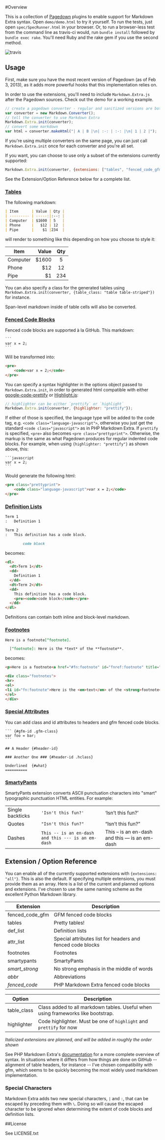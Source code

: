 #Overview

This is a collection of [Pagedown][1] plugins to enable support for 
Markdown Extra syntax. Open `demo/demo.html` to try it yourself.
To run the tests, just open `spec/SpecRunner.html` in your browser. Or, to
run a browser-less test from the command line as travis-ci would, run `bundle install` followed
by `bundle exec rake`. You'll need Ruby and the rake gem if you use
the second method.

![travis](https://secure.travis-ci.org/jmcmanus/pagedown-extra.png)


## Usage

First, make sure you have the most recent version of Pagedown (as of Feb 3, 2013),
as it adds more powerful hooks that this implementation relies on.

In order to use the extensions, you'll need to include
`Markdown.Extra.js` after the Pagedown sources. Check out the
demo for a working example.

```javascript
// create a pagedown converter - regular and sanitized versions are both supported
var converter = new Markdown.Converter();
// tell the converter to use Markdown Extra
Markdown.Extra.init(converter);
// convert some markdown
var html = converter.makeHtml("| A | B |\n| :-: | :-: |\n| 1 | 2 |");
```

If you're using multiple converters on the same page, you can just call
`Markdown.Extra.init` once for each converter and you're all set.

If you want, you can choose to use only a subset of the extensions currently supported:

```javascript
Markdown.Extra.init(converter, {extensions: ["tables", "fenced_code_gfm", "def_list"]});
```

See the Extension/Option Reference below for a complete list.


### [Tables][2]

The following markdown:

```markdown
| Item      | Value | Qty |
| --------- | -----:|:--: |
| Computer  | $1600 | 5   |
| Phone     |   $12 | 12  |
| Pipe      |    $1 |234  |
```

will render to something like this depending on how you choose to style it:

| Item      | Value | Qty |
| --------- | -----:|:--: |
| Computer  | $1600 | 5   |
| Phone     |   $12 | 12  |
| Pipe      |    $1 |234  |

You can also specify a class for the generated tables using
`Markdown.Extra.init(converter, {table_class: "table table-striped"})` for instance.

Span-level markdown inside of table cells will also be converted.


### [Fenced Code Blocks][3]

Fenced code blocks are supported &agrave; la GitHub. This markdown:

    ```
    var x = 2;
    ```

Will be transformed into:

```html
<pre>
    <code>var x = 2;</code>
</pre>
```

You can specify a syntax highlighter in the options object passed to `Markdown.Extra.init`,
in order to generated html compatible with either [google-code-prettify][4]
or [Highlight.js][5]:

```javascript
// highlighter can be either `prettify` or `highlight`
Markdown.Extra.init(converter, {highlighter: "prettify"});
```

If either of those is specified, the language type will be added to the code tag, e.g.
`<code class="language-javascript">`, otherwise you just get the standard
`<code class="javascript">` as in PHP Markdown Extra. If `prettify` is specified,
`<pre>` also becomes `<pre class="prettyprint">`. Otherwise, the markup is the
same as what Pagedown produces for regular indented code blocks.  For example, when using
`{highlighter: "prettify"}` as shown above, this:

    ```javascript
    var x = 2;
    ```

Would generate the following html:

```html
<pre class="prettyprint">
    <code class="language-javascript">var x = 2;</code>
</pre>
```


### [Definition Lists][6]

```markdown
Term 1
:   Definition 1

Term 2
:   This definition has a code block.

        code block

```

becomes:

```html
<dl>
  <dt>Term 1</dt>
  <dd>
    Definition 1
  </dd>
  <dt>Term 2</dt>
  <dd>
    This definition has a code block.
    <pre><code>code block</code></pre>
  </dd>
</dl>
```

Definitions can contain both inline and block-level markdown.


### [Footnotes][7]

```markdown
Here is a footnote[^footnote].

  [^footnote]: Here is the *text* of the **footnote**.
```

becomes:

```html
<p>Here is a footnote<a href="#fn:footnote" id="fnref:footnote" title="See footnote" class="footnote">1</a>.</p>

<div class="footnotes">
<hr>
<ol>
<li id="fn:footnote">Here is the <em>text</em> of the <strong>footnote</strong>. <a href="#fnref:footnote" title="Return to article" class="reversefootnote">↩</a></li>
</ol>
</div>
```


### [Special Attributes][8]

You can add class and id attributes to headers and gfm fenced code blocks.


    ``` {#gfm-id .gfm-class}
    var foo = bar;
    ```

    ## A Header {#header-id}

    ### Another One ### {#header-id .hclass}

    Underlined  {#what}
    ==========


### [SmartyPants][9]

SmartyPants extension converts ASCII punctuation characters into "smart" typographic punctuation HTML entities. For example:

|                  |                                                    |                                     |
 ------------------|----------------------------------------------------|-------------------------------------
| Single backticks | `'Isn't this fun?'`                                | &#8216;Isn&#8217;t this fun?&#8217; |
| Quotes           | `"Isn't this fun?"`                                | &#8220;Isn&#8217;t this fun?&#8221; |
| Dashes           | `This -- is an en-dash and this --- is an em-dash` | This &#8211; is an en-dash and this &#8212; is an em-dash |



## Extension / Option Reference
You can enable all of the currently supported extensions with `{extensions: "all"}`. This is also
the default. If specifying multiple extensions, you must provide them as an array. Here
is a list of the current and planned options and extensions. I've chosen to use the 
same naming scheme as the excellent Python Markdown library.

| Extension       | Description |
| --------------- | ----------- |
| fenced_code_gfm | GFM fenced code blocks |
| tables          | Pretty tables! |
| def_list        | Definition lists |
| attr_list       | Special attributes list for headers and fenced code blocks |
| footnotes       | Footnotes |
| smartypants     | SmartyPants |
| *smart_strong*  | No strong emphasis in the middle of words |
| *abbr*          | Abbreviations |
| *fenced_code*   | PHP Markdown Extra fenced code blocks |

| Option          | Description |
| --------------- | ----------- |
| table_class     | Class added to all markdown tables. Useful when using frameworks like bootstrap. |
| highlighter     | Code highlighter. Must be one of `highlight` and `prettify` for now |

*Italicized extensions are planned, and will be added in roughly the order shown*

See PHP Markdown Extra's [documentation][10] for a more complete overview
of syntax. In situations where it differs from how things are done on GitHub --
alignment of table headers, for instance -- I've chosen compatibility with gfm, which
seems to be quickly becoming the most widely used markdown implementation.


### Special Characters

Markdown Extra adds two new special characters, `|` and `:`, that can be escaped
by preceding them with `\`. Doing so will cause the escaped character to be ignored when determining
the extent of code blocks and definition lists.


##License

See LICENSE.txt 


  [1]: http://code.google.com/p/pagedown/ "Pagedown - Google Code"
  [2]: http://michelf.ca/projects/php-markdown/extra/#table
  [3]: http://github.github.com/github-flavored-markdown/
  [4]: http://code.google.com/p/google-code-prettify/ "Prettify"
  [5]: http://softwaremaniacs.org/soft/highlight/en/ "HighlightJs"
  [6]: http://michelf.ca/projects/php-markdown/extra/#def-list
  [7]: https://github.com/fletcher/MultiMarkdown/blob/master/Documentation/MultiMarkdown%20User%27s%20Guide.md#footnotes
  [8]: http://michelf.ca/projects/php-markdown/extra/#spe-attr
  [9]: http://daringfireball.net/projects/smartypants/
  [10]: http://michelf.ca/projects/php-markdown/extra/#table "Markdown Extra Table Documentation"